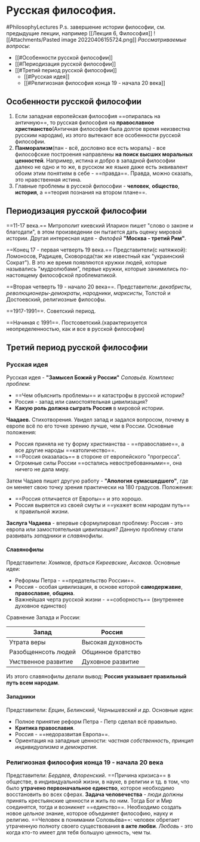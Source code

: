# Русская философия.
#PhilosophyLectures 
P.s. завершение истории философии, см. предыдущие лекции, например [[Лекция 6, Философия]]
![[Attachments/Pasted image 20220406155724.png]]
*Рассматриваемые вопросы*:
- [[#Особенности русской философии]]
- [[#Периодизация русской философии]]
- [[#Третий период русской философии]]
	- [[#Русская идея]]
	- [[#Религиозная философия конца 19 - начала 20 века]]

## Особенности русской философии
1) Если западная европейская философия ==опиралась на античную==, то русская философия на **православное христианство**(Античная философия была долгое время неизвестна русским народам),  из этого вытекают все особенности русской философии.
2) **Панморализм**(пан - всё, дословно все есть мораль) - все философские построения направлены **на поиск высших моральных ценностей**.
	Например, истина и добро в западной философии далеко не одно и то же, в русском же языке даже есть эквивалент обоим этим понятиям в себе - ==правда==. Правда, можно сказать, это нравственная истина.
3) Главные проблемы в русской философии - **человек**, **общество**, **история**, а ==теория познания на втором плане==.

## Периодизация русской философии
==11-17 века.== 
Митрополит киевский Иларион пишет "слово о законе и благодати", в этом произведении он пытается дать оценку мировой истории. Другая интересная идея - *Филофей*  **"Москва - третий Рим"**.

==Конец 17 - первая четверть 19 века.== 
Представители(с натяжкой): Ломоносов, Радищев, Сковорода(так же известный как "украинский Сократ"). В это же время появляются кружки людей, которые назывались "мудролюбами", первые кружки, которые занимились по-настоящему философской проблематикой.

==Вторая четверть 19 - начало 20 века==. 
Представители: *декабристы*, *революционеры-демократы*, *народники*, *марксисты*, Толстой и Достоевский, религиозные философы.

==1917-1991==. Советский период.

==Начиная с 1991==. Постсоветский.(характеризуется неопределенностью, как и все в русской философии)

## Третий период русской философии
### Русская идея
Русская идея - **"Замысел Божий у России"** *Соловьёв.*
*Комплекс проблем*:
- ==Чем объяснить проблемы== и катастрофы в русской истории?
- Россия - запад или самостоятельная цивилизация?
- **Какую роль должна сыграть Россия** в мировой истории.

**Чаадаев.** Стихотворения.
Увидел запад и задался вопросом, почему в европе всё по его точке зрению лучше, чем в России.
Основные положения:
- Россия приняла не ту форму христианства - ==православие==, а все другие народы ==католичество==.
- ==Россия оказалась== в стороне от европейского "прогресса".
- Огромные силы России ==остались невостребованными==, она ничего не дала миру.

Затем Чадаев пишет другую работу - **"Апология сумасшедшего"**, где он меняет свою точку зрения практически на 180 градусов.
Положения:
- ==Россия отличается от Европы== и это хорошо. 
- Россия вырвется из своей смуты и ==укажет всем народам путь== к правильной жизни.

**Заслуга Чадаева** - впервые сформулировал проблему: Россия - это европа или замостоятельная цивилизация? Данную проблему стали развивать *западники* и *славянофилы*.

#### Славянофилы
Представители: *Хомяков*, *браться Киреевские*, *Аксаков*.
Основные идеи:
- Реформы Петра - ==предательство России==.
- Россия - особая цивилизация, в основе которой **самодержавие**, **православие**, **община**.
- Важнейшая черта русской жизни - ==соборность== (внутреннее духовное единство)

Сравнение Запада и России:

| Запад               | Россия             |
| ------------------- | ------------------ |
| Утрата веры         | Высокая духовность |
| Разобщеннсоть людей | Общинное братство  |
| Умственное развитие | Духовное развитие  |

Из этого славянофилы делали вывод: **Россия указывает правильный путь всем народам**.

#### Западники 
Представители: *Ерцин*, *Белинский*, *Чернышевский и* др.
Основные идеи:
- Полное принятие реформ Петра - Петр сделал всё правильно.
- **Критика православия**.
- Россия - ==недоразвитая Европа==.
- Ориентация на западные ценности: *частная собственность*, *принцип индивидуализма* и *демократия*.

### Религиозная философия конца 19 - начала 20 века
Представители: *Бердяев*, *Флоренский*.
==Причина кризиса== в обществе, в индивидуальной жизни, в науке, в религии и тд. в том, что было **утрачено первоначальное единство**, которое необходимо восстановить во всех сферах.
**Задача человечества** - люди должны принять крестьянские ценности и жить по ним. Тогда Бог и Мир соединятся, тогда и возникнет ==единство==. 
Необходимо создать новое *цельное* знание, которое объединяет философию, науку и религию.
==Человек в понимании Соловьёва==: человек обретает утраченную полноту своего существования **в акте любви**.  *Любовь* - это когда кто-то имеет для тебя большую ценность, чем ты.
